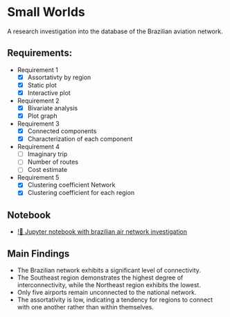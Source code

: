 # Small Worlds

A research investigation into the database of the Brazilian aviation network.

## Requirements:
* Requirement 1
    - [x] Assortativty by region
    - [x] Static plot
    - [x] Interactive plot
* Requirement 2
    - [x] Bivariate analysis
    - [x] Plot graph
* Requirement 3
    - [x] Connected components
    - [x] Characterization of each component
* Requirement 4
    - [ ] Imaginary trip
    - [ ] Number of routes
    - [ ] Cost estimate
* Requirement 5
    - [x] Clustering coefficient Network
    - [x] Clustering coefficient for each region

## Notebook 
- [!:file_folder: Jupyter notebook with brazilian air network investigation](./Project_U2P1.ipynb)

## Main Findings
- The Brazilian network exhibits a significant level of connectivity.
- The Southeast region demonstrates the highest degree of interconnectivity, while the Northeast region exhibits the lowest.
- Only five airports remain unconnected to the national network.
- The assortativity is low, indicating a tendency for regions to connect with one another rather than within themselves.


